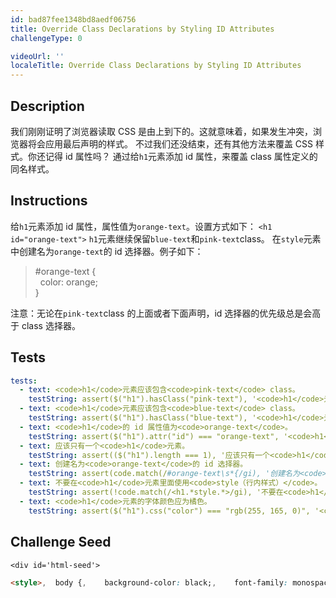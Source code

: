 ```yaml
---
id: bad87fee1348bd8aedf06756
title: Override Class Declarations by Styling ID Attributes
challengeType: 0

videoUrl: ''
localeTitle: Override Class Declarations by Styling ID Attributes
---
```


## Description
<section id='description'>
我们刚刚证明了浏览器读取 CSS 是由上到下的。这就意味着，如果发生冲突，浏览器将会应用最后声明的样式。
不过我们还没结束，还有其他方法来覆盖 CSS 样式。你还记得 id 属性吗？
通过给<code>h1</code>元素添加 id 属性，来覆盖 class 属性定义的同名样式。
</section>

## Instructions
<section id='instructions'>
给<code>h1</code>元素添加 id 属性，属性值为<code>orange-text</code>。设置方式如下：
<code>&#60;h1 id="orange-text"&#62;</code>
<code>h1</code>元素继续保留<code>blue-text</code>和<code>pink-text</code>class。
在<code>style</code>元素中创建名为<code>orange-text</code>的 id 选择器。例子如下：
<blockquote>#orange-text {<br>&nbsp;&nbsp;color: orange;<br>}</blockquote>
注意：无论在<code>pink-text</code>class 的上面或者下面声明，id 选择器的优先级总是会高于 class 选择器。
</section>

## Tests
<section id='tests'>

```yml
tests:
  - text: <code>h1</code>元素应该包含<code>pink-text</code> class。
    testString: assert($("h1").hasClass("pink-text"), '<code>h1</code>元素应该包含<code>pink-text</code> class。');
  - text: <code>h1</code>元素应该包含<code>blue-text</code> class。
    testString: assert($("h1").hasClass("blue-text"), '<code>h1</code>元素应该包含<code>blue-text</code> class。');
  - text: <code>h1</code>的 id 属性值为<code>orange-text</code>。
    testString: assert($("h1").attr("id") === "orange-text", '<code>h1</code>的 id 属性值为<code>orange-text</code>。');
  - text: 应该只有一个<code>h1</code>元素。
    testString: assert(($("h1").length === 1), '应该只有一个<code>h1</code>元素。');
  - text: 创建名为<code>orange-text</code>的 id 选择器。
    testString: assert(code.match(/#orange-text\s*{/gi), '创建名为<code>orange-text</code>的 id 选择器。');
  - text: 不要在<code>h1</code>元素里面使用<code>style（行内样式）</code>。
    testString: assert(!code.match(/<h1.*style.*>/gi), '不要在<code>h1</code>元素里面使用<code>style（行内样式）</code>。');
  - text: <code>h1</code>元素的字体颜色应为橘色。
    testString: assert($("h1").css("color") === "rgb(255, 165, 0)", '<code>h1</code>元素的字体颜色应为橘色。');

```

</section>

## Challenge Seed
<section id='challengeSeed'>

    <div id='html-seed'>
```html
<style>,  body {,    background-color: black;,    font-family: monospace;,    color: green;,  },  .pink-text {,    color: pink;,  },  .blue-text {,    color: blue;,  },</style>,<h1 class="pink-text blue-text">Hello World!</h1>
```





</div>





</section>

              